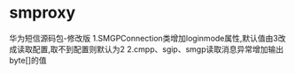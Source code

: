 # smproxy
华为短信源码包-修改版
1.SMGPConnection类增加loginmode属性,默认值由3改成读取配置,取不到配置则默认为2
2.cmpp、sgip、smgp读取消息异常增加输出byte[]的值

